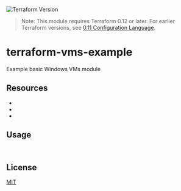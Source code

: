 ![Terraform Version](https://img.shields.io/badge/tf-%3E%3D0.12.0-blue.svg)

> Note: This module requires Terraform 0.12 or later. For earlier Terraform versions, see [0.11 Configuration Language](https://www.terraform.io/docs/configuration-0-11/index.html).

# terraform-vms-example
Example basic Windows VMs module

## Resources

*
*
*

## Usage

```hcl


```

## License

[MIT](LICENSE)
